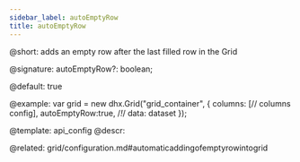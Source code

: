 ```yaml
---
sidebar_label: autoEmptyRow
title: autoEmptyRow
---          
```


@short: adds an empty row after the last filled row in the Grid

@signature: autoEmptyRow?: boolean;

@default: true

@example: 
var grid = new dhx.Grid("grid_container", {
	columns: [// columns config],
	autoEmptyRow:true,  /*!*/
	data: dataset
});


@template:	api_config
@descr: 

@related:
grid/configuration.md#automaticaddingofemptyrowintogrid

